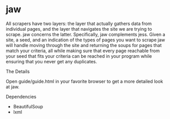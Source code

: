 # jaw

All scrapers have two layers: the layer that actually gathers data from individual
pages, and the layer that navigates the site we are trying to scrape.
jaw concerns the latter. Specifically, jaw complements jess. Given a site, a seed, 
and an indication of the types of pages you want to scrape jaw will handle moving 
through the site and returning the soups for pages that match your criteria, all 
while making sure that every page reachable from your seed that fits your criteria 
can be reached in your program while ensuring that you never get any duplicates.

The Details

Open guide/guide.html in your favorite browser to get a more detailed look at jaw.

Dependencies

 * BeautifulSoup
 * lxml
